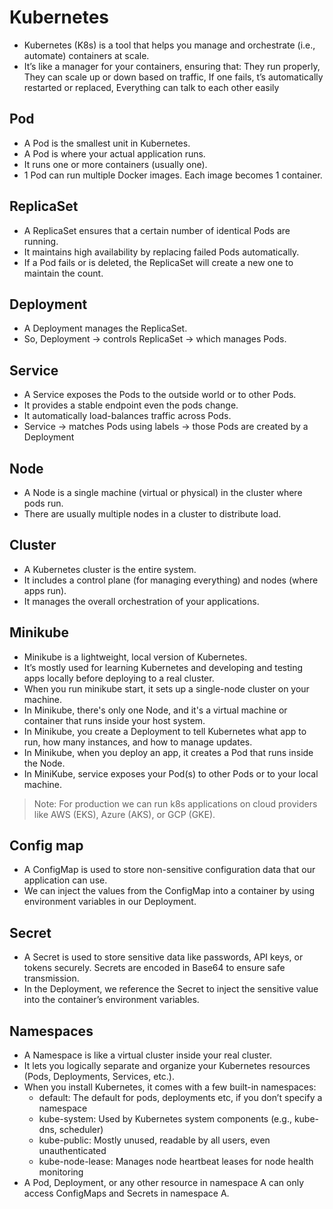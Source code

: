 # Kubernetes
- Kubernetes (K8s) is a tool that helps you manage and orchestrate (i.e., automate) containers at scale.
- It’s like a manager for your containers, ensuring that: They run properly, They can scale up or down based on traffic, If one fails,
t’s automatically restarted or replaced, Everything can talk to each other easily

## Pod
- A Pod is the smallest unit in Kubernetes. 
- A Pod is where your actual application runs.
- It runs one or more containers (usually one). 
- 1 Pod can run multiple Docker images. Each image becomes 1 container. 

## ReplicaSet
- A ReplicaSet ensures that a certain number of identical Pods are running.
- It maintains high availability by replacing failed Pods automatically.
- If a Pod fails or is deleted, the ReplicaSet will create a new one to maintain the count.

## Deployment
- A Deployment manages the ReplicaSet.
- So, Deployment → controls ReplicaSet → which manages Pods.

## Service
- A Service exposes the Pods to the outside world or to other Pods.
- It provides a stable endpoint even the pods change.
- It automatically load-balances traffic across Pods.
- Service → matches Pods using labels → those Pods are created by a Deployment

## Node
- A Node is a single machine (virtual or physical) in the cluster where pods run.
- There are usually multiple nodes in a cluster to distribute load.

## Cluster
- A Kubernetes cluster is the entire system.
- It includes a control plane (for managing everything) and nodes (where apps run).
- It manages the overall orchestration of your applications.

## Minikube
- Minikube is a lightweight, local version of Kubernetes. 
- It’s mostly used for learning Kubernetes and developing and testing apps locally before deploying to a real cluster.
- When you run minikube start, it sets up a single-node cluster on your machine.
- In Minikube, there's only one Node, and it's a virtual machine or container that runs inside your host system.
- In Minikube, you create a Deployment to tell Kubernetes what app to run, how many instances, and how to manage updates.
- In Minikube, when you deploy an app, it creates a Pod that runs inside the Node.
- In MiniKube, service exposes your Pod(s) to other Pods or to your local machine.

> Note: For production we can run k8s applications on cloud providers like AWS (EKS), Azure (AKS), or GCP (GKE).

## Config map
- A ConfigMap is used to store non-sensitive configuration data that our application can use.
- We can inject the values from the ConfigMap into a container by using environment variables in our Deployment.

## Secret
- A Secret is used to store sensitive data like passwords, API keys, or tokens securely. Secrets are encoded in Base64 to ensure safe transmission.
- In the Deployment, we reference the Secret to inject the sensitive value into the container’s environment variables.

## Namespaces
- A Namespace is like a virtual cluster inside your real cluster.
- It lets you logically separate and organize your Kubernetes resources (Pods, Deployments, Services, etc.).
- When you install Kubernetes, it comes with a few built-in namespaces:
	- default: The default for pods, deployments etc, if you don’t specify a namespace
	- kube-system: Used by Kubernetes system components (e.g., kube-dns, scheduler)
	- kube-public: Mostly unused, readable by all users, even unauthenticated
	- kube-node-lease: Manages node heartbeat leases for node health monitoring
- A Pod, Deployment, or any other resource in namespace A can only access ConfigMaps and Secrets in namespace A.
